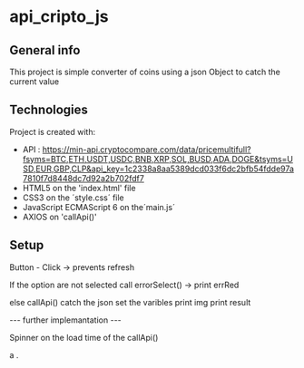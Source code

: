 # api_cripto_js
## General info
This project is simple converter of coins using a json Object to catch the current value
	
## Technologies
Project is created with:
* API : https://min-api.cryptocompare.com/data/pricemultifull?fsyms=BTC,ETH,USDT,USDC,BNB,XRP,SOL,BUSD,ADA,DOGE&tsyms=USD,EUR,GBP,CLP&api_key=1c2338a8aa5389dcd033f6dc2bfb54fdde97a7810f7d8448dc7d92a2b702fdf7
* HTML5 on the 'index.html' file
* CSS3 on the ´style.css´ file
* JavaScript ECMAScript 6 on the´main.js´
* AXIOS on 'callApi()'

## Setup
Button - Click  ->
prevents refresh

If the option are not selected call errorSelect() ->
print errRed

else  callApi()
catch the json
set the varibles
print img
print result

--- further implemantation ---

Spinner on the load time of the callApi()

a
.
